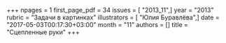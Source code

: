 +++
npages = 1
first_page_pdf = 34
issues = [ "2013_11",]
year = "2013"
rubric = "Задачи в картинках"
illustrators = [ "Юлия Буравлёва",]
date = "2017-05-03T00:17:30+03:00"
month = "11"
authors = []
title = "Сцепленные руки"
+++
